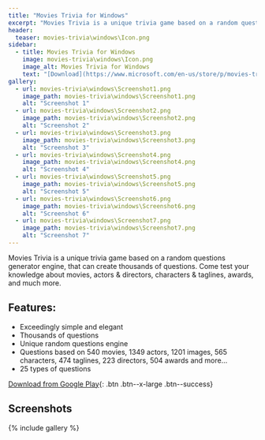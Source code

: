 ```yaml
---
title: "Movies Trivia for Windows"
excerpt: "Movies Trivia is a unique trivia game based on a random questions generator engine, that can create thousands of questions. Come test your knowledge about movies, actors & directors, characters & taglines, awards, and much more."
header:
  teaser: movies-trivia\windows\Icon.png
sidebar:
  - title: Movies Trivia for Windows
    image: movies-trivia\windows\Icon.png
    image_alt: Movies Trivia for Windows
    text: "[Download](https://www.microsoft.com/en-us/store/p/movies-trivia/9nblggh081x0){: .btn .btn--large .btn--success}"
gallery:
  - url: movies-trivia\windows\Screenshot1.png
    image_path: movies-trivia\windows\Screenshot1.png
    alt: "Screenshot 1"
  - url: movies-trivia\windows\Screenshot2.png
    image_path: movies-trivia\windows\Screenshot2.png
    alt: "Screenshot 2"
  - url: movies-trivia\windows\Screenshot3.png
    image_path: movies-trivia\windows\Screenshot3.png
    alt: "Screenshot 3"
  - url: movies-trivia\windows\Screenshot4.png
    image_path: movies-trivia\windows\Screenshot4.png
    alt: "Screenshot 4"
  - url: movies-trivia\windows\Screenshot5.png
    image_path: movies-trivia\windows\Screenshot5.png
    alt: "Screenshot 5"
  - url: movies-trivia\windows\Screenshot6.png
    image_path: movies-trivia\windows\Screenshot6.png
    alt: "Screenshot 6"
  - url: movies-trivia\windows\Screenshot7.png
    image_path: movies-trivia\windows\Screenshot7.png
    alt: "Screenshot 7"
---
```


Movies Trivia is a unique trivia game based on a random questions generator engine, that can create thousands of questions. Come test your knowledge about movies, actors & directors, characters & taglines, awards, and much more.

## Features:

  - Exceedingly simple and elegant
  - Thousands of questions
  - Unique random questions engine
  - Questions based on 540 movies, 1349 actors, 1201 images, 565 characters, 474 taglines, 223 directors, 504 awards and more…
  - 25 types of questions
  
[Download from Google Play](https://www.microsoft.com/en-us/store/p/movies-trivia/9nblggh081x0){: .btn .btn--x-large .btn--success}
  
## Screenshots

{% include gallery %}
